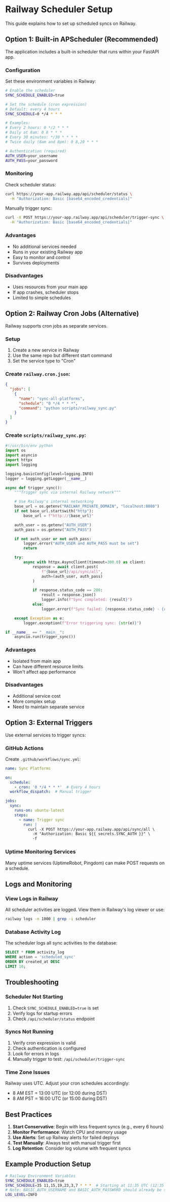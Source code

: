 # Railway Scheduler Setup

This guide explains how to set up scheduled syncs on Railway.

## Option 1: Built-in APScheduler (Recommended)

The application includes a built-in scheduler that runs within your FastAPI app.

### Configuration

Set these environment variables in Railway:

```bash
# Enable the scheduler
SYNC_SCHEDULE_ENABLED=true

# Set the schedule (cron expression)
# Default: every 4 hours
SYNC_SCHEDULE=0 */4 * * *

# Examples:
# Every 2 hours: 0 */2 * * *
# Daily at 8am: 0 8 * * *
# Every 30 minutes: */30 * * * *
# Twice daily (8am and 8pm): 0 8,20 * * *

# Authentication (required)
AUTH_USER=your_username
AUTH_PASS=your_password
```

### Monitoring

Check scheduler status:
```bash
curl https://your-app.railway.app/api/scheduler/status \
  -H "Authorization: Basic [base64_encoded_credentials]"
```

Manually trigger sync:
```bash
curl -X POST https://your-app.railway.app/api/scheduler/trigger-sync \
  -H "Authorization: Basic [base64_encoded_credentials]"
```

### Advantages
- No additional services needed
- Runs in your existing Railway app
- Easy to monitor and control
- Survives deployments

### Disadvantages
- Uses resources from your main app
- If app crashes, scheduler stops
- Limited to simple schedules

## Option 2: Railway Cron Jobs (Alternative)

Railway supports cron jobs as separate services.

### Setup

1. Create a new service in Railway
2. Use the same repo but different start command
3. Set the service type to "Cron"

### Create `railway.cron.json`:
```json
{
  "jobs": [
    {
      "name": "sync-all-platforms",
      "schedule": "0 */4 * * *",
      "command": "python scripts/railway_sync.py"
    }
  ]
}
```

### Create `scripts/railway_sync.py`:
```python
#!/usr/bin/env python
import os
import asyncio
import httpx
import logging

logging.basicConfig(level=logging.INFO)
logger = logging.getLogger(__name__)

async def trigger_sync():
    """Trigger sync via internal Railway network"""

    # Use Railway's internal networking
    base_url = os.getenv("RAILWAY_PRIVATE_DOMAIN", "localhost:8080")
    if not base_url.startswith("http"):
        base_url = f"http://{base_url}"

    auth_user = os.getenv("AUTH_USER")
    auth_pass = os.getenv("AUTH_PASS")

    if not auth_user or not auth_pass:
        logger.error("AUTH_USER and AUTH_PASS must be set")
        return

    try:
        async with httpx.AsyncClient(timeout=300.0) as client:
            response = await client.post(
                f"{base_url}/api/sync/all",
                auth=(auth_user, auth_pass)
            )

            if response.status_code == 200:
                result = response.json()
                logger.info(f"Sync completed: {result}")
            else:
                logger.error(f"Sync failed: {response.status_code} - {response.text}")

    except Exception as e:
        logger.exception(f"Error triggering sync: {str(e)}")

if __name__ == "__main__":
    asyncio.run(trigger_sync())
```

### Advantages
- Isolated from main app
- Can have different resource limits
- Won't affect app performance

### Disadvantages
- Additional service cost
- More complex setup
- Need to maintain separate service

## Option 3: External Triggers

Use external services to trigger syncs:

### GitHub Actions
Create `.github/workflows/sync.yml`:
```yaml
name: Sync Platforms

on:
  schedule:
    - cron: '0 */4 * * *'  # Every 4 hours
  workflow_dispatch:  # Manual trigger

jobs:
  sync:
    runs-on: ubuntu-latest
    steps:
      - name: Trigger sync
        run: |
          curl -X POST https://your-app.railway.app/api/sync/all \
            -H "Authorization: Basic ${{ secrets.SYNC_AUTH }}" \
            -f
```

### Uptime Monitoring Services
Many uptime services (UptimeRobot, Pingdom) can make POST requests on a schedule.

## Logs and Monitoring

### View Logs in Railway

All scheduler activities are logged. View them in Railway's log viewer or use:

```bash
railway logs -n 1000 | grep -i scheduler
```

### Database Activity Log

The scheduler logs all sync activities to the database:

```sql
SELECT * FROM activity_log
WHERE action = 'scheduled_sync'
ORDER BY created_at DESC
LIMIT 10;
```

## Troubleshooting

### Scheduler Not Starting

1. Check `SYNC_SCHEDULE_ENABLED=true` is set
2. Verify logs for startup errors
3. Check `/api/scheduler/status` endpoint

### Syncs Not Running

1. Verify cron expression is valid
2. Check authentication is configured
3. Look for errors in logs
4. Manually trigger to test: `/api/scheduler/trigger-sync`

### Time Zone Issues

Railway uses UTC. Adjust your cron schedules accordingly:
- 8 AM EST = 13:00 UTC (or 12:00 during DST)
- 8 AM PST = 16:00 UTC (or 15:00 during DST)

## Best Practices

1. **Start Conservative**: Begin with less frequent syncs (e.g., every 6 hours)
2. **Monitor Performance**: Watch CPU and memory usage
3. **Use Alerts**: Set up Railway alerts for failed deploys
4. **Test Manually**: Always test with manual trigger first
5. **Log Retention**: Consider log volume with frequent syncs

## Example Production Setup

```bash
# Railway Environment Variables
SYNC_SCHEDULE_ENABLED=true
SYNC_SCHEDULE=35 11,15,19,23,3,7 * * *  # Starting at 11:35 UTC (12:35 BST), then every 4 hours
# Note: BASIC_AUTH_USERNAME and BASIC_AUTH_PASSWORD should already be set in your Railway environment
LOG_LEVEL=INFO
```